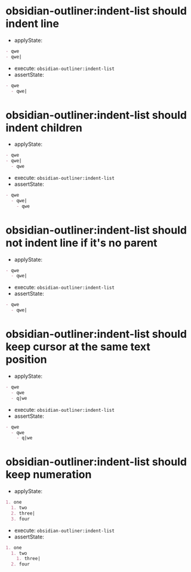 # obsidian-outliner:indent-list should indent line

- applyState:

```md
- qwe
- qwe|
```

- execute: `obsidian-outliner:indent-list`
- assertState:

```md
- qwe
  - qwe|
```

# obsidian-outliner:indent-list should indent children

- applyState:

```md
- qwe
- qwe|
  - qwe
```

- execute: `obsidian-outliner:indent-list`
- assertState:

```md
- qwe
  - qwe|
    - qwe
```

# obsidian-outliner:indent-list should not indent line if it's no parent

- applyState:

```md
- qwe
  - qwe|
```

- execute: `obsidian-outliner:indent-list`
- assertState:

```md
- qwe
  - qwe|
```

# obsidian-outliner:indent-list should keep cursor at the same text position

- applyState:

```md
- qwe
  - qwe
  - q|we
```

- execute: `obsidian-outliner:indent-list`
- assertState:

```md
- qwe
  - qwe
    - q|we
```

# obsidian-outliner:indent-list should keep numeration

- applyState:

```md
1. one
  1. two
  2. three|
  3. four
```

- execute: `obsidian-outliner:indent-list`
- assertState:

```md
1. one
  1. two
    1. three|
  2. four
```
